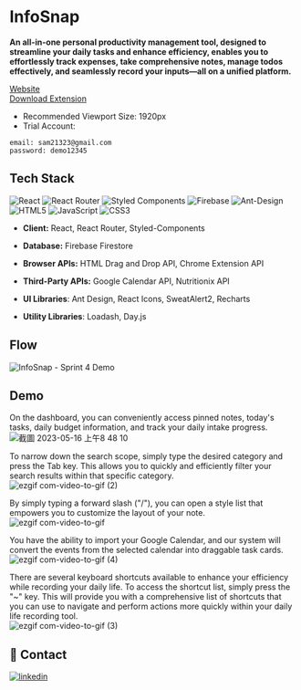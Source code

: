 # InfoSnap

**An all-in-one personal productivity management tool, designed to streamline your daily tasks and enhance efficiency, enables you to effortlessly track expenses, take comprehensive notes, manage todos effectively, and seamlessly record your inputs—all on a unified platform.**

[Website](https://infosnap-4f11e.web.app/)
<br/>
[Download Extension](https://chrome.google.com/webstore/detail/infosnap/efkhafkkhfeobcajcapegibbcloonlje)

- Recommended Viewport Size: 1920px
- Trial Account:

```
email: sam21323@gmail.com
password: demo12345
```

## Tech Stack

![React](https://img.shields.io/badge/react-%2320232a.svg?style=for-the-badge&logo=react&logoColor=%2361DAFB)
![React Router](https://img.shields.io/badge/React_Router-CA4245?style=for-the-badge&logo=react-router&logoColor=white)
![Styled Components](https://img.shields.io/badge/styled--components-DB7093?style=for-the-badge&logo=styled-components&logoColor=white)
![Firebase](https://img.shields.io/badge/firebase-%23039BE5.svg?style=for-the-badge&logo=firebase)
![Ant-Design](https://img.shields.io/badge/-AntDesign-%230170FE?style=for-the-badge&logo=ant-design&logoColor=white)
![HTML5](https://img.shields.io/badge/html5-%23E34F26.svg?style=for-the-badge&logo=html5&logoColor=white)
![JavaScript](https://img.shields.io/badge/javascript-%23323330.svg?style=for-the-badge&logo=javascript&logoColor=%23F7DF1E)
![CSS3](https://img.shields.io/badge/css3-%231572B6.svg?style=for-the-badge&logo=css3&logoColor=white)

- **Client:** React, React Router, Styled-Components

- **Database:** Firebase Firestore

- **Browser APIs:** HTML Drag and Drop API, Chrome Extension API

- **Third-Party APIs:** Google Calendar API, Nutritionix API

- **UI Libraries**: Ant Design, React Icons, SweatAlert2, Recharts

- **Utility Libraries**: Loadash, Day.js

## Flow

![InfoSnap - Sprint 4 Demo](https://github.com/ShihYuChang/InfoSnap/assets/39560452/47bf45ed-24d2-4c0c-adc2-c49792d20647)

## Demo

On the dashboard, you can conveniently access pinned notes, today's tasks, daily budget information, and track your daily intake progress.<br/>
![截圖 2023-05-16 上午8 48 10](https://github.com/ShihYuChang/InfoSnap/assets/39560452/790cb8bd-c1f8-4f52-8a95-7bc59f8a58c1)

To narrow down the search scope, simply type the desired category and press the Tab key. This allows you to quickly and efficiently filter your search results within that specific category.<br/>
![ezgif com-video-to-gif (2)](https://github.com/ShihYuChang/InfoSnap/assets/39560452/167329b2-5567-46b0-8123-8cc24aa65e83)

By simply typing a forward slash ("/"), you can open a style list that empowers you to customize the layout of your note.<br/>
![ezgif com-video-to-gif](https://github.com/ShihYuChang/InfoSnap/assets/39560452/c38637fb-f110-4bdc-81a4-eabd0c52e39c)

You have the ability to import your Google Calendar, and our system will convert the events from the selected calendar into draggable task cards.<br/>
![ezgif com-video-to-gif (4)](https://github.com/ShihYuChang/InfoSnap/assets/39560452/253bcc07-c1a0-4d26-88f8-e28d07c2a724)

There are several keyboard shortcuts available to enhance your efficiency while recording your daily life. To access the shortcut list, simply press the "~" key. This will provide you with a comprehensive list of shortcuts that you can use to navigate and perform actions more quickly within your daily life recording tool.<br/>
![ezgif com-video-to-gif (3)](https://github.com/ShihYuChang/InfoSnap/assets/39560452/d44e475c-ded8-42fc-ac91-d3bc7bc516b8)

## 🔗 Contact

[![linkedin](https://img.shields.io/badge/linkedin-0A66C2?style=for-the-badge&logo=linkedin&logoColor=white)](https://www.linkedin.com/in/shihyu-chang/)
